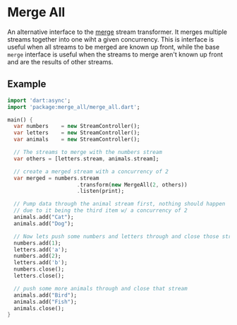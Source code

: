 Merge All
=========
An alternative interface to the [merge](https://github.com/JosephMoniz/dart-merge)
stream transformer. It merges multiple streams together into one wiht a given
concurrency. This is interface is useful when all streams to be merged are known
up front, while the base `merge` interface is useful when the streams to merge
aren't known up front and are the results of other streams.

Example
-------
```dart
import 'dart:async';
import 'package:merge_all/merge_all.dart';

main() {
  var numbers    = new StreamController();
  var letters    = new StreamController();
  var animals    = new StreamController();

  // The streams to merge with the numbers stream
  var others = [letters.stream, animals.stream];

  // create a merged stream with a concurrency of 2
  var merged = numbers.stream
                      .transform(new MergeAll(2, others))
                      .listen(print);

  // Pump data through the animal stream first, nothing should happen
  // due to it being the third item w/ a concurrency of 2
  animals.add("Cat");
  animals.add("Dog");

  // Now lets push some numbers and letters through and close those streams
  numbers.add(1);
  letters.add('a');
  numbers.add(2);
  letters.add('b');
  numbers.close();
  letters.close();

  // push some more animals through and close that stream
  animals.add("Bird");
  animals.add("Fish");
  animals.close();
}
```
